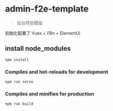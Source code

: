 # admin-f2e-template
> 后台项目模版

初始化配置了 Vuex + i18n + ElementUi

## install node_modules
```
npm install
```

### Compiles and hot-reloads for development
```
npm run serve
```

### Compiles and minifies for production
```
npm run build
```
